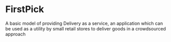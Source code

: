FirstPick
===========
A basic model of providing Delivery as a service, an application
which can be used as a utility by small retail stores to deliver goods
in a crowdsourced approach
